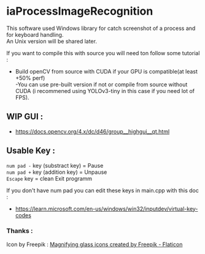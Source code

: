 # iaProcessImageRecognition     
     
This software used Windows library for catch screenshot of a process and for keyboard handling.     
An Unix version will be shared later.     
     
<!-- You can try it with the realease version who's published with everything you need for testing (dll and pre-trained model with links below).      -->
     
If you want to compile this with source you will need ton follow some tutorial :     
     
- Build openCV from source with CUDA if your GPU is compatible(at least +50% perf)      
 -You can use pre-built version if not or compile from source without CUDA (i recommened using YOLOv3-tiny in this case if you need lot of FPS).  
     
## WIP GUI :        
- https://docs.opencv.org/4.x/dc/d46/group__highgui__qt.html    
  
  
## Usable Key :   
``num pad -`` key (substract key) = Pause    
``num pad +`` key (addition key) = Unpause    
``Escape`` key = clean Exit programm  
  
If you don't have num pad you can edit these keys in main.cpp with this doc :    
- https://learn.microsoft.com/en-us/windows/win32/inputdev/virtual-key-codes  
  
  
### Thanks :  
Icon by Freepik :
<a href="https://www.flaticon.com/free-icons/magnifying-glass" title="magnifying glass icons">Magnifying glass icons created by Freepik - Flaticon</a>